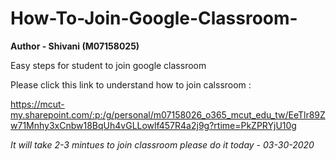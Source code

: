 # How-To-Join-Google-Classroom-

**Author - Shivani (M07158025)**

Easy steps for student to join google classroom

Please click this link to understand how to join calssroom :

https://mcut-my.sharepoint.com/:p:/g/personal/m07158026_o365_mcut_edu_tw/EeTlr89Zw71Mnhy3xCnbw18BqUh4vGLLowlf457R4a2j9g?rtime=PkZPRYjU10g


*It will take 2-3 mintues to join classroom please do it today - 03-30-2020*
